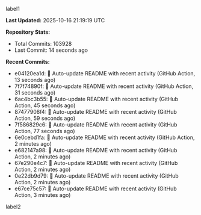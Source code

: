 
label1 
<!-- ACTIVITY_START -->
**Last Updated:** 2025-10-16 21:19:19 UTC

**Repository Stats:**
- Total Commits: 103928
- Last Commit: 14 seconds ago

**Recent Commits:**
- e04120ea1d: 🤖 Auto-update README with recent activity (GitHub Action, 13 seconds ago)
- 7f7f74890f: 🤖 Auto-update README with recent activity (GitHub Action, 31 seconds ago)
- 6ac4bc3b55: 🤖 Auto-update README with recent activity (GitHub Action, 45 seconds ago)
- 87477908f4: 🤖 Auto-update README with recent activity (GitHub Action, 59 seconds ago)
- 7f586829c6: 🤖 Auto-update README with recent activity (GitHub Action, 77 seconds ago)
- 6e0cebd1fa: 🤖 Auto-update README with recent activity (GitHub Action, 2 minutes ago)
- e682147a98: 🤖 Auto-update README with recent activity (GitHub Action, 2 minutes ago)
- 67e290e4c7: 🤖 Auto-update README with recent activity (GitHub Action, 2 minutes ago)
- 0e22db9d79: 🤖 Auto-update README with recent activity (GitHub Action, 2 minutes ago)
- e67ce75c57: 🤖 Auto-update README with recent activity (GitHub Action, 3 minutes ago)
<!-- ACTIVITY_END -->

label2
